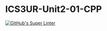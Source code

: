 # ICS3UR-Unit2-01-CPP

[![GitHub's Super Linter](https://github.com/shahdel/ICS3UR-Unit2-01-CPP/workflows/GitHub's%20Super%20Linter/badge.svg)](https://github.com/shahdel/ICS3UR-Unit2-01-CPP/actions)
